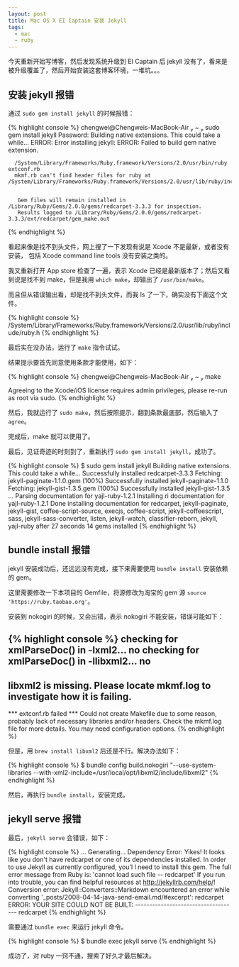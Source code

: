 ```yaml
---
layout: post
title: Mac OS X EI Captain 安装 Jekyll
tags:
  - mac
  - ruby
---
```


今天重新开始写博客，然后发现系统升级到 EI Captain 后 jekyll
没有了，看来是被升级覆盖了，然后开始安装这套博客环境，一堆坑。。。

## 安装 jekyll 报错
通过 `sudo gem install jekyll` 的时候报错：

{% highlight console %}
chengwei@Chengweis-MacBook-Air  ~  sudo gem install jekyll
Password:
Building native extensions.  This could take a while...
ERROR:  Error installing jekyll:
   ERROR: Failed to build gem native extension.

      /System/Library/Frameworks/Ruby.framework/Versions/2.0/usr/bin/ruby extconf.rb
      mkmf.rb can't find header files for ruby at /System/Library/Frameworks/Ruby.framework/Versions/2.0/usr/lib/ruby/include/ruby.h


       Gem files will remain installed in /Library/Ruby/Gems/2.0.0/gems/redcarpet-3.3.3 for inspection.
       Results logged to /Library/Ruby/Gems/2.0.0/gems/redcarpet-3.3.3/ext/redcarpet/gem_make.out
{% endhighlight %}

看起来像是找不到头文件，网上搜了一下发现有说是 Xcode 不是最新，或者没有安装，
包括 Xcode command line tools 没有安装之类的。

我又重新打开 App store 检查了一遍，表示 Xcode
已经是最新版本了；然后又看到说是找不到 make，但是我用 `which make`，却输出了
`/usr/bin/make`。

而且但从错误输出看，却是找不到头文件，而我 ls 了一下，确实没有下面这个文件。

{% highlight console %}
/System/Library/Frameworks/Ruby.framework/Versions/2.0/usr/lib/ruby/include/ruby.h
{% endhighlight %}

最后实在没办法，运行了 `make` 指令试试。

结果提示要首先同意使用条款才能使用，如下：

{% highlight console %}
chengwei@Chengweis-MacBook-Air  ~  make


Agreeing to the Xcode/iOS license requires admin privileges, please re-run as root via sudo.
{% endhighlight %}

然后，我就运行了 `sudo make`，然后按照提示，翻到条款最底部，然后输入了 `agree`。

完成后，make 就可以使用了。

最后，见证奇迹的时刻到了，重新执行 `sudo gem install jekyll`，成功了。

{% highlight console %}
$ sudo gem install jekyll
Building native extensions.  This could take a while...
Successfully installed redcarpet-3.3.3
Fetching: jekyll-paginate-1.1.0.gem (100%)
Successfully installed jekyll-paginate-1.1.0
Fetching: jekyll-gist-1.3.5.gem (100%)
Successfully installed jekyll-gist-1.3.5
...
Parsing documentation for yajl-ruby-1.2.1
Installing ri documentation for yajl-ruby-1.2.1
Done installing documentation for redcarpet, jekyll-paginate, jekyll-gist, coffee-script-source, execjs, coffee-script, jekyll-coffeescript, sass, jekyll-sass-converter, listen, jekyll-watch, classifier-reborn, jekyll, yajl-ruby after 27 seconds
14 gems installed
{% endhighlight %}

## bundle install 报错

jekyll 安装成功后，还远远没有完成，接下来需要使用 `bundle install` 安装依赖的
gem。

这里需要修改一下本项目的 Gemfile，将源修改为淘宝的 gem 源 `source
'https://ruby.taobao.org'`。

安装到 nokogiri 的时候，又会出错，表示 nokogiri 不能安装，错误可能如下：

{% highlight console %}
checking for xmlParseDoc() in -lxml2... no
checking for xmlParseDoc() in -llibxml2... no
-----
libxml2 is missing.  Please locate mkmf.log to investigate how it is failing.
-----
*** extconf.rb failed ***
Could not create Makefile due to some reason, probably lack of necessary
libraries and/or headers.  Check the mkmf.log file for more details.  You may
need configuration options.
{% endhighlight %}

但是，用 `brew install libxml2` 后还是不行。解决办法如下：

{% highlight console %}
$ bundle config build.nokogiri "--use-system-libraries --with-xml2-include=/usr/local/opt/libxml2/include/libxml2"
{% endhighlight %}

然后，再执行 `bundle install`，安装完成。

## jekyll serve 报错

最后，`jekyll serve` 会错误，如下：

{% highlight console %}
...
      Generating...
  Dependency Error:  Yikes! It looks like you don't have redcarpet or one of its dependencies installed. In order to use Jekyll as currently configured, you'l
l need to install this gem. The full error message from Ruby is: 'cannot load such file -- redcarpet' If you run into trouble, you can find helpful resources
at http://jekyllrb.com/help/!
  Conversion error: Jekyll::Converters::Markdown encountered an error while converting '_posts/2008-04-14-java-send-email.md/#excerpt':
                    redcarpet
             ERROR: YOUR SITE COULD NOT BE BUILT:
                    ------------------------------------
                    redcarpet
{% endhighlight %}

需要通过 `bundle exec` 来运行 jekyll 命令。

{% highlight console %}
$ bundle exec jekyll serve
{% endhighlight %}

成功了，对 ruby 一窍不通，搜索了好久才最后解决。
